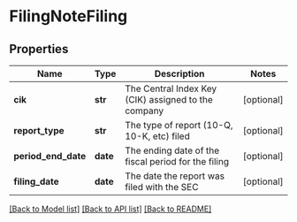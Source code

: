 # FilingNoteFiling

## Properties
Name | Type | Description | Notes
------------ | ------------- | ------------- | -------------
**cik** | **str** | The Central Index Key (CIK) assigned to the company | [optional] 
**report_type** | **str** | The type of report (10-Q, 10-K, etc) filed | [optional] 
**period_end_date** | **date** | The ending date of the fiscal period for the filing | [optional] 
**filing_date** | **date** | The date the report was filed with the SEC | [optional] 

[[Back to Model list]](../README.md#documentation-for-models) [[Back to API list]](../README.md#documentation-for-api-endpoints) [[Back to README]](../README.md)


